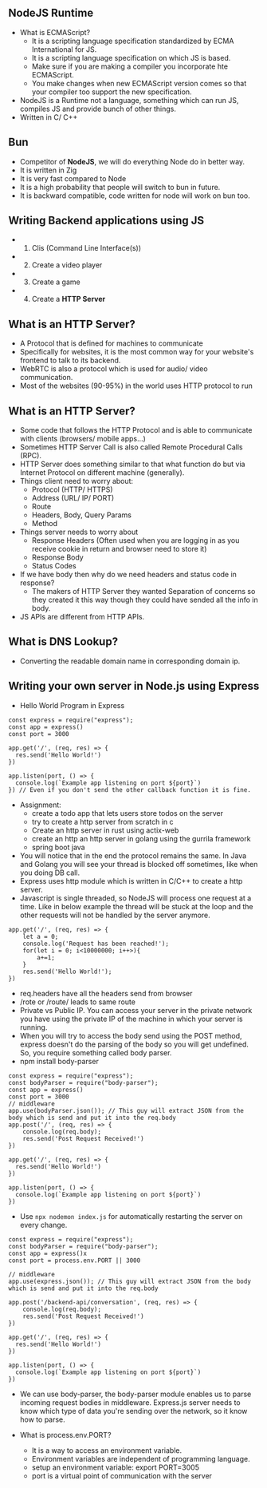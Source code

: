 ## NodeJS Runtime
- What is ECMAScript?
    - It is a scripting language specification standardized by ECMA International for JS.
    - It is a scripting language specification on which JS is based.
    - Make sure if you are making a compiler you incorporate hte ECMAScript.
    - You make changes when new ECMAScript version comes so that your compiler too support the new specification.
- NodeJS is a Runtime not a language, something which can run JS, compiles JS and provide bunch of other things.
- Written in C/ C++

## Bun
- Competitor of <b text-color='#000'>NodeJS</b>, we will do everything Node do in better way.
- It is written in Zig 
- It is very fast compared to Node
- It is a high probability that people will switch to bun in future.
- It is backward compatible, code written for node will work on bun too.

## Writing Backend applications using JS
- 1. Clis (Command Line Interface(s))
- 2. Create a video player
- 3. Create a game
- 4. Create a <b>HTTP Server</b>

## What is an HTTP Server?
- A Protocol that is defined for machines to communicate
- Specifically for websites, it is the most common way for your website's frontend to talk to its backend.
- WebRTC is also a protocol which is used for audio/ video communication.
- Most of the websites (90-95%) in the world uses HTTP protocol to run

## What is an HTTP Server?
- Some code that follows the HTTP Protocol and is able to communicate with clients (browsers/ mobile apps...)
- Sometimes HTTP Server Call is also called Remote Procedural Calls (RPC).
- HTTP Server does something similar to that what function do but via Internet Protocol on different machine (generally).
- Things client need to worry about:
    - Protocol (HTTP/ HTTPS)
    - Address (URL/ IP/ PORT)
    - Route
    - Headers, Body, Query Params
    - Method
- Things server needs to worry about
    - Response Headers (Often used when you are logging in as you receive cookie in return and browser need to store it)
    - Response Body
    - Status Codes
- If we have body then why do we need headers and status code in response?
    - The makers of HTTP Server they wanted Separation of concerns so they created it this way though they could have sended all the info in body.
- JS APIs are different from HTTP APIs.

## What is DNS Lookup?
- Converting the readable domain name in corresponding domain ip.

## Writing your own server in Node.js using Express
- Hello World Program in Express
```
const express = require("express");
const app = express()
const port = 3000

app.get('/', (req, res) => {
  res.send('Hello World!')
})

app.listen(port, () => {
  console.log(`Example app listening on port ${port}`)
}) // Even if you don't send the other callback function it is fine.
```

- Assignment: 
    - create a todo app that lets users store todos on the server
    - try to create a http server from scratch in c
    - Create an http server in rust using actix-web
    - create an http an http server in golang using the gurrila framework
    - spring boot java
- You will notice that in the end the protocol remains the same. In Java and Golang you will see your thread is blocked off sometimes, like when you doing DB call.
- Express uses http module which is written in C/C++ to create a http server.
- Javascript is single threaded, so NodeJS will process one request at a time. Like in below example the thread will be stuck at the loop and the other requests will not be handled by the server anymore.
```
app.get('/', (req, res) => {
    let a = 0;
    console.log('Request has been reached!');
    for(let i = 0; i<10000000; i++>){
        a+=1;
    }
    res.send('Hello World!');
})
```
- req.headers have all the headers send from browser
- /rote or /route/ leads to same route
- Private vs Public IP. You can access your server in the private network you have using the private IP of the machine in which your server is running.
- When you will try to access the body send using the POST method, express doesn't do the parsing of the body so you will get undefined. So, you require something called body parser.
- npm install body-parser
```
const express = require("express");
const bodyParser = require("body-parser");
const app = express()
const port = 3000
// middleware
app.use(bodyParser.json()); // This guy will extract JSON from the body which is send and put it into the req.body
app.post('/', (req, res) => {
    console.log(req.body);
    res.send('Post Request Received!')
})

app.get('/', (req, res) => {
  res.send('Hello World!')
})

app.listen(port, () => {
  console.log(`Example app listening on port ${port}`)
})
```
- Use `npx nodemon index.js` for automatically restarting the server on every change.

```
const express = require("express");
const bodyParser = require("body-parser");
const app = express()x
const port = process.env.PORT || 3000

// middleware
app.use(express.json()); // This guy will extract JSON from the body which is send and put it into the req.body

app.post('/backend-api/conversation', (req, res) => {
    console.log(req.body);
    res.send('Post Request Received!')
})

app.get('/', (req, res) => {
  res.send('Hello World!')
})

app.listen(port, () => {
  console.log(`Example app listening on port ${port}`)
})
```
- We can use body-parser, the body-parser module enables us to parse incoming request bodies in middleware. Express.js server needs to know which type of data you're sending over the network, so it know how to parse.

- What is process.env.PORT?
  - It is a way to access an environment variable.
  - Environment variables are independent of programming language.
  - setup an environment variable: export PORT=3005
  -  port is a virtual point of communication with the server
